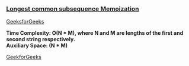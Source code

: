 ### [Longest common subsequence Memoization](https://www.youtube.com/watch?v=g_hIx4yn9zg&list=PL_z_8CaSLPWekqhdCPmFohncHwz8TY2Go&index=20)   
[GeeksforGeeks](https://www.geeksforgeeks.org/longest-common-subsequence-dp-4/)  

**Time Complexity: O(N * M), where N and M are lengths of the first and second string respectively.     
Auxiliary Space: (N * M)**   

[GeekforGeeks](https://www.geeksforgeeks.org/longest-common-subsequence-dp-using-memoization/)
